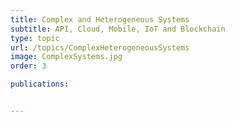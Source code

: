```yaml
---
title: Complex and Heterogeneous Systems
subtitle: API, Cloud, Mobile, IoT and Blockchain
type: topic
url: /topics/ComplexHeterogeneousSystems
image: ComplexSystems.jpg
order: 3

publications:


---
```


